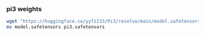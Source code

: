 
### pi3 weights
``` bash
wget "https://huggingface.co/yyfz233/Pi3/resolve/main/model.safetensors"
mv model.safetensors pi3.safetensors
```
